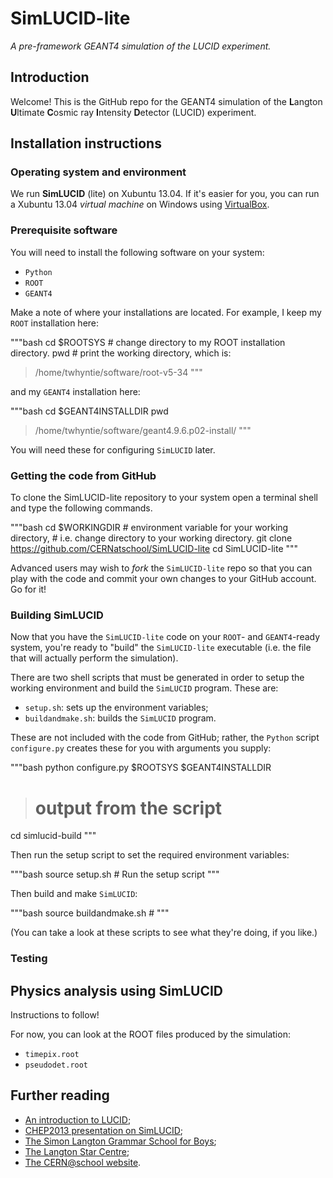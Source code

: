 # SimLUCID-lite

*A pre-framework GEANT4 simulation of the LUCID experiment.*

## Introduction

Welcome! This is the GitHub repo for the GEANT4 simulation of the
**L**angton **U**ltimate **C**osmic ray **I**ntensity **D**etector (LUCID)
experiment.

## Installation instructions

### Operating system and environment

We run **SimLUCID** (lite) on Xubuntu 13.04. If it's easier for you,
you can run a Xubuntu 13.04 *virtual machine* on Windows using
[VirtualBox](https://www.virtualbox.org/).

### Prerequisite software

You will need to install the following software on your system:

* `Python`
* `ROOT`
* `GEANT4`

Make a note of where your installations are located. For example, I
keep my `ROOT` installation here:

"""bash
cd $ROOTSYS # change directory to my ROOT installation directory.
pwd # print the working directory, which is:
> /home/twhyntie/software/root-v5-34
"""

and my `GEANT4` installation here:

"""bash
cd $GEANT4INSTALLDIR
pwd
> /home/twhyntie/software/geant4.9.6.p02-install/
"""

You will need these for configuring `SimLUCID` later.


### Getting the code from GitHub

To clone the SimLUCID-lite repository to your system open a terminal
shell and type the following commands.

"""bash
cd $WORKINGDIR # environment variable for your working directory,
               # i.e. change directory to your working directory.
git clone https://github.com/CERNatschool/SimLUCID-lite
cd SimLUCID-lite
"""

Advanced users may wish to *fork* the `SimLUCID-lite` repo so that
you can play with the code and commit your own changes to your GitHub
account. Go for it!

### Building SimLUCID

Now that you have the `SimLUCID-lite` code on your
`ROOT`- and `GEANT4`-ready system, you're ready to "build" the
`SimLUCID-lite` executable (i.e. the file that will actually perform the
simulation).

There are two shell scripts that must be generated in order to setup the
working environment and build the `SimLUCID` program. These are:

* `setup.sh`: sets up the environment variables;
* `buildandmake.sh`: builds the `SimLUCID` program.

These are not included with the code from GitHub; rather, the `Python`
script `configure.py` creates these for you with arguments you supply:

"""bash
python configure.py $ROOTSYS $GEANT4INSTALLDIR
> # output from the script
cd simlucid-build
"""

Then run the setup script to set the required environment variables:

"""bash
source setup.sh # Run the setup script
"""

Then build and make `SimLUCID`:

"""bash
source buildandmake.sh #
"""

(You can take a look at these scripts to see what they're doing, if you like.)

### Testing

## Physics analysis using SimLUCID

Instructions to follow!

For now, you can look at the ROOT files produced by the simulation:

* `timepix.root`
* `pseudodet.root`


## Further reading

* [An introduction to LUCID](http://cernatschool.web.cern.ch/content/lucid);
* [CHEP2013 presentation on SimLUCID](https://indico.cern.ch/contributionDisplay.py?contribId=415&sessionId=3&confId=214784);
* [The Simon Langton Grammar School for Boys](http://www.thelangton.org.uk/);
* [The Langton Star Centre](http://thelangtonstarcentre.org);
* [The CERN@school website](http://cernatschool.web.cern.ch/).
